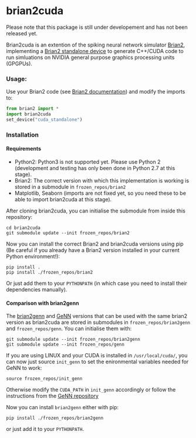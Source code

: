 
brian2cuda
==========

Please note that this package is still under developement and has not been released yet.

Brian2cuda is an extention of the spiking neural network simulator [Brian2](https://github.com/brian-team/brian2), implementing a [Brian2 standalone device](http://brian2.readthedocs.io/en/stable/developer/devices.html) to generate C++/CUDA code to run simluations on NVIDIA general purpose graphics processing units (GPGPUs).

### Usage: 
Use your Brian2 code (see [Brian2 documentation](http://brian2.readthedocs.io/en/stable/index.html)) and modify the imports to:
```python
from brian2 import *
import brian2cuda
set_device("cuda_standalone")
```

### Installation
#### Requirements
- Python2: Python3 is not supported yet. Please use Python 2 (development and testing has only been done in Python 2.7 at this stage).
- Brian2: The correct version with which this implementation is working is stored in a submodule in `frozen_repos/brian2` 
- Matplotlib, Seaborn (imports are not fixed yet, so you need these to be able to import brian2cuda at this stage).

After cloning brian2cuda, you can initialise the submodule from inside this repository:

```
cd brian2cuda
git submodule update --init frozen_repos/brian2
```

Now you can install the correct Brian2 and brian2cuda versions using pip (Be careful if you already have a Brian2 version installed in your current Python environment!):
```
pip install .
pip install ./frozen_repos/brian2
```
Or just add them to your `PYTHONPATH` (in which case you need to install their dependencies manually).

#### Comparison with brian2genn

The [brian2genn](https://github.com/brian-team/brian2genn) and [GeNN](https://github.com/genn-team/genn) versions that can be used with the same brian2 version as brian2cuda are stored in submodules in `frozen_repos/brian2genn` and `frozen_repos/genn`. You can initialise them with:
```
git submodule update --init frozen_repos/brian2genn
git submodule update --init frozen_repos/genn
```
If you are using LINUX and your CUDA is installed in `/usr/local/cuda/`, you can now just source `init_genn` to set the enironmental variables needed for GeNN to work:
```
source frozen_repos/init_genn
```
Otherwise modify the `CUDA_PATH` in `init_genn` accordingly or follow the instructions from the [GeNN repository](https://github.com/genn-team/genn)

Now you can install `brian2genn` either with pip:
```
pip install ./frozen_repos/brian2genn
```
or just add it to your `PYTHONPATH`.
